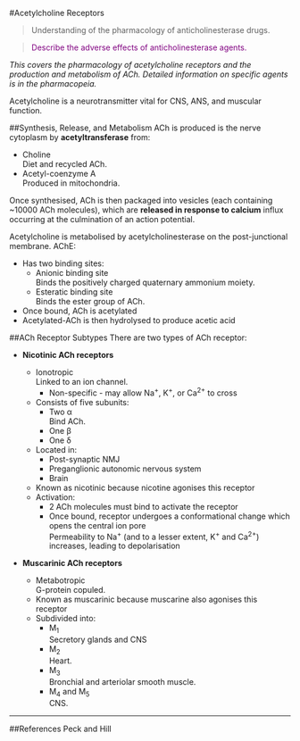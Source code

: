 #Acetylcholine Receptors
> Understanding of the pharmacology of anticholinesterase drugs.

<!--></!-->

> <p style="color:purple";>Describe the adverse effects of anticholinesterase agents.</p>

*This covers the pharmacology of acetylcholine receptors and the production and metabolism of ACh. Detailed information on specific agents is in the pharmacopeia.*

Acetylcholine is a neurotransmitter vital for CNS, ANS, and muscular function.

##Synthesis, Release, and Metabolism
ACh is produced is the nerve cytoplasm by **acetyltransferase** from:
* Choline  
Diet and recycled ACh.
* Acetyl-coenzyme A  
Produced in mitochondria.

Once synthesised, ACh is then packaged into vesicles (each containing ~10000 ACh molecules), which are **released in response to calcium** influx occurring at the culmination of an action potential.

Acetylcholine is metabolised by acetylcholinesterase on the post-junctional membrane. AChE:
* Has two binding sites:
    * Anionic binding site  
    Binds the positively charged quaternary ammonium moiety.
    * Esteratic binding site    
    Binds the ester group of ACh.
* Once bound, ACh is acetylated
* Acetylated-ACh is then hydrolysed to produce acetic acid



##ACh Receptor Subtypes
There are two types of ACh receptor:
* **Nicotinic ACh receptors**
    * Ionotropic  
    Linked to an ion channel.
        * Non-specific - may allow Na<sup>+</sup>, K<sup>+</sup>, or Ca<sup>2+</sup> to cross
    * Consists of five subunits:
        * Two α  
        Bind ACh.
        * One β
        * One δ
    * Located in:
        * Post-synaptic NMJ
        * Preganglionic autonomic nervous system
        * Brain
    * Known as nicotinic because nicotine agonises this receptor
    * Activation:
        * 2 ACh molecules must bind to activate the receptor
        * Once bound, receptor undergoes a conformational change which opens the central ion pore  
        Permeability to Na<sup>+</sup> (and to a lesser extent, K<sup>+</sup> and Ca<sup>2+</sup>) increases, leading to depolarisation


* **Muscarinic ACh receptors**  
    * Metabotropic  
    G-protein copuled.
    * Known as muscarinic because muscarine also agonises this receptor
    * Subdivided into:
        * M<sub>1</sub>  
        Secretory glands and CNS
        * M<sub>2</sub>  
        Heart.
        * M<sub>3</sub>  
        Bronchial and arteriolar smooth muscle.
        * M<sub>4</sub> and M<sub>5</sub>    
        CNS.


---
##References
Peck and Hill